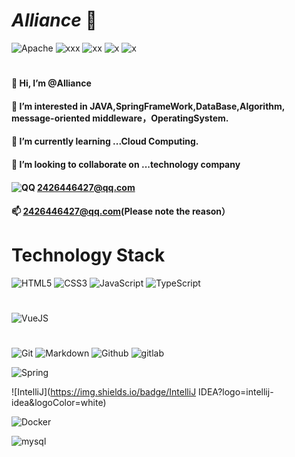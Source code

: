  # _Alliance_   :whale: 
![Apache](https://img.shields.io/badge/License-MIT%202.0%20Apache%20Alliance-red?logo=GO?style=flat-square)
![xxx](https://img.shields.io/badge/GitHub-wki-green?logo=github&logoColor=red)
![xx](https://img.shields.io/badge/SpringFrameWook-contribute-brightgreen?logo=Spring)
![x](https://img.shields.io/badge/Tencent-contributor-brightgreen?logo=CodingNinjas)
![x](https://img.shields.io/badge/CloudWeGO-contributor-brightgreen?logo=ByteDance)
# 
#### 👋 Hi, I’m @Alliance 
#### 👀 I’m interested in JAVA,SpringFrameWork,DataBase,Algorithm, message-oriented middleware，OperatingSystem.
#### 🌱 I’m currently learning ...Cloud Computing.
#### 💞️ I’m looking to collaborate on ...technology company
#### ![QQ](https://img.shields.io/badge/QQ-EB1923?logo=tencent-qq&logoColor=white) 2426446427@qq.com
#### 📫 2426446427@qq.com(Please note the reason）
<!-- 
 ![image](https://user-images.githubusercontent.com/72297937/204316638-054b26a2-0223-49f7-9da2-78eda576584e.png) -->

# Technology Stack
![HTML5](https://img.shields.io/badge/HTML5-E34F26.svg?logo=html5&logoColor=white)
![CSS3](https://img.shields.io/badge/CSS3-1572B6.svg?logo=css3&logoColor=white)
![JavaScript](https://img.shields.io/badge/JavaScript-323330.svg?logo=javascript&logoColor=F7DF1E)
![TypeScript](https://img.shields.io/badge/TypeScript-007ACC.svg?logo=typescript&logoColor=white)
#
![VueJS](https://img.shields.io/badge/Vue.js-35495e.svg?logo=vue.js&logoColor=4FC08D)
# 
 ![Git](https://img.shields.io/badge/Git-black?logo=git)
 ![Markdown](https://img.shields.io/badge/Markdown-000000.svg?logo=markdown&logoColor=white)
 ![Github](https://img.shields.io/badge/Github-100000.svg?logo=github&logoColor=white)
 ![gitlab](https://img.shields.io/badge/Gitlab-330f63.svg?logo=gitlab&logoColor=white)



![Spring](https://img.shields.io/badge/Spring-6DB33F.svg?logo=spring&logoColor=white)


![IntelliJ](https://img.shields.io/badge/IntelliJ IDEA?logo=intellij-idea&logoColor=white)



![Docker](https://img.shields.io/badge/Docker-2496ED?logo=docker&logoColor=white)


![mysql](https://img.shields.io/badge/mysql-00000f.svg?logo=mysql&logoColor=white)







